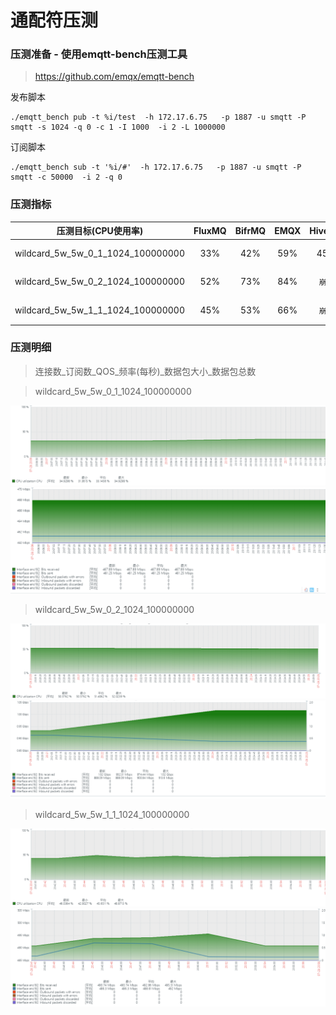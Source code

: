 # 通配符压测

### 压测准备 - 使用emqtt-bench压测工具
>https://github.com/emqx/emqtt-bench

发布脚本
```
./emqtt_bench pub -t %i/test  -h 172.17.6.75   -p 1887 -u smqtt -P smqtt -s 1024 -q 0 -c 1 -I 1000  -i 2 -L 1000000
```

订阅脚本
```
./emqtt_bench sub -t '%i/#'  -h 172.17.6.75   -p 1887 -u smqtt -P smqtt -c 50000  -i 2 -q 0
```

### 压测指标
|           压测目标(CPU使用率)            | FluxMQ | BifrMQ | EMQX | HiveMQ | TBMQ |
|:---------------------------------:|:------:|:------:|:----:|:------:|:----:|
| wildcard_5w_5w_0_1_1024_100000000 |  33%   |  42%   | 59%  |  45%   | 暂不压测 |
| wildcard_5w_5w_0_2_1024_100000000 |  52%   |  73%   | 84%  |  `崩溃`  | 暂不压测 |
| wildcard_5w_5w_1_1_1024_100000000 |  45%   |  53%   | 66%  |  `崩溃`  | 暂不压测 |


### 压测明细
>连接数_订阅数_QOS_频率(每秒)_数据包大小_数据包总数

> wildcard_5w_5w_0_1_1024_100000000

![wildcard_1.png](../../assets/images/test/wildcard_1.png)
![wildcard_2.png](../../assets/images/test/wildcard_2.png)

> wildcard_5w_5w_0_2_1024_100000000

![wildcard_3.png](../../assets/images/test/wildcard_3.png)
![wildcard_4.png](../../assets/images/test/wildcard_4.png)

> wildcard_5w_5w_1_1_1024_100000000

![wildcard_5.png](../../assets/images/test/wildcard_5.png)
![wildcard_6.png](../../assets/images/test/wildcard_6.png)
